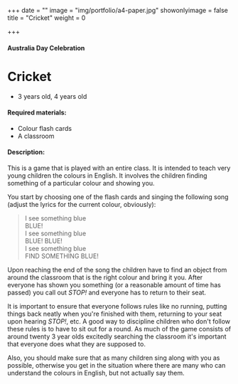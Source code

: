 +++
date = ""
image = "img/portfolio/a4-paper.jpg"
showonlyimage = false
title = "Cricket"
weight = 0

+++

#### Australia Day Celebration

# Cricket

* 3 years old, 4 years old

#### Required materials:

* Colour flash cards
* A classroom

#### Description:

This is a game that is played with an entire class. It is intended to teach very young children the colours in English. It involves the children finding something of a particular colour and showing you.

You start by choosing one of the flash cards and singing the following song (adjust the lyrics for the current colour, obviously):

> I see something blue  
> BLUE!  
> I see something blue  
> BLUE! BLUE!  
> I see something blue  
> FIND SOMETHING BLUE!

Upon reaching the end of the song the children have to find an object from around the classroom that is the right colour and bring it you. After everyone has shown you something (or a reasonable amount of time has passed) you call out _STOP!_ and everyone has to return to their seat.

It is important to ensure that everyone follows rules like no running, putting things back neatly when you're finished with them, returning to your seat upon hearing _STOP!_, etc. A good way to discipline children who don't follow these rules is to have to sit out for a round. As much of the game consists of around twenty 3 year olds excitedly searching the classroom it's important that everyone does what they are supposed to.

Also, you should make sure that as many children sing along with you as possible, otherwise you get in the situation where there are many who can understand the colours in English, but not actually say them.